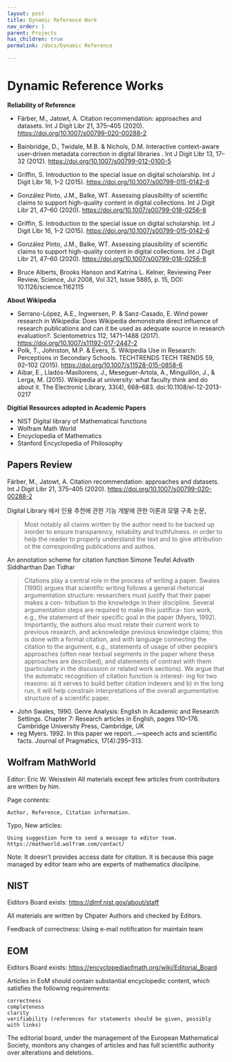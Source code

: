 ```yaml
---
layout: post
title: Dynamic Reference Work
nav_order: 1
parent: Projects
has_children: true
permalink: /docs/Dynamic Reference

---
```




# Dynamic Reference Works

**Reliability of Reference**

* Färber, M., Jatowt, A. Citation recommendation: approaches and datasets. Int J Digit Libr 21, 375–405 (2020). https://doi.org/10.1007/s00799-020-00288-2
* Bainbridge, D., Twidale, M.B. & Nichols, D.M. Interactive context-aware user-driven metadata correction in digital libraries . Int J Digit Libr 13, 17–32 (2012). https://doi.org/10.1007/s00799-012-0100-5
* Griffin, S. Introduction to the special issue on digital scholarship. Int J Digit Libr 16, 1–2 (2015). https://doi.org/10.1007/s00799-015-0142-6
* González Pinto, J.M., Balke, WT. Assessing plausibility of scientific claims to support high-quality content in digital collections. Int J Digit Libr 21, 47–60 (2020). https://doi.org/10.1007/s00799-018-0256-8
* Griffin, S. Introduction to the special issue on digital scholarship. Int J Digit Libr 16, 1–2 (2015). https://doi.org/10.1007/s00799-015-0142-6
* González Pinto, J.M., Balke, WT. Assessing plausibility of scientific claims to support high-quality content in digital collections. Int J Digit Libr 21, 47–60 (2020). https://doi.org/10.1007/s00799-018-0256-8

* Bruce Alberts, Brooks Hanson and Katrina L. Kelner, Reviewing Peer Review, Science, Jul 2008, Vol 321, Issue 5885, p. 15, DOI: 10.1126/science.1162115

**About Wikipedia**

* Serrano-López, A.E., Ingwersen, P. & Sanz-Casado, E. Wind power research in Wikipedia: Does Wikipedia demonstrate direct influence of research publications and can it be used as adequate source in research evaluation?. Scientometrics 112, 1471–1488 (2017). https://doi.org/10.1007/s11192-017-2447-2
* Polk, T., Johnston, M.P. & Evers, S. Wikipedia Use in Research: Perceptions in Secondary Schools. TECHTRENDS TECH TRENDS 59, 92–102 (2015). https://doi.org/10.1007/s11528-015-0858-6
* Aibar, E., Lladós-Masllorens, J., Meseguer-Artola, A., Minguillón, J., & Lerga, M. (2015). Wikipedia at university: what faculty think and do about it. The Electronic Library, 33(4), 668–683. doi:10.1108/el-12-2013-0217 

**Digitial Resources adopted in Academic Papers**

* NIST Digital library of Mathematical functions
* Wolfram Math World
* Encyclopedia of Mathematics
* Stanford Encyclopedia of Philosophy

## Papers Review

Färber, M., Jatowt, A. Citation recommendation: approaches and datasets. Int J Digit Libr 21, 375–405 (2020). https://doi.org/10.1007/s00799-020-00288-2

Digital Library 에서 인용 추천에 관한 기능 개발에 관한 이론과 모델 구축 논문, 

> Most notably all claims wirtten by the author need to be backed up inorder to ensure transparency, reliability and truthfulness.
> in order to help the reader to properly understand the text and to give attribution ot the corresponding publications and authos.

An annotation scheme for citation function
Simone Teufel Advaith Siddharthan Dan Tidhar

>Citations play a central role in the process of writing
>a paper. Swales (1990) argues that scientific writing
>follows a general rhetorical argumentation structure:
>researchers must justify that their paper makes a con-
>tribution to the knowledge in their discipline. Several
>argumentation steps are required to make this justifica-
>tion work, e.g., the statement of their specific goal in
>the paper (Myers, 1992). Importantly, the authors also
>must relate their current work to previous research, and
>acknowledge previous knowledge claims; this is done
>with a formal citation, and with language connecting
>the citation to the argument, e.g., statements of usage of
>other people’s approaches (often near textual segments
>in the paper where these approaches are described), and
>statements of contrast with them (particularly in the
>discussion or related work sections). We argue that the
>automatic recognition of citation function is interest-
>ing for two reasons: a) it serves to build better citation
>indexers and b) in the long run, it will help constrain
>interpretations of the overall argumentative structure of
>a scientific paper.


* John Swales, 1990. Genre Analysis: English in Academic and Research Settings. Chapter 7: Research articles in English, pages 110–176. Cambridge University Press, Cambridge, UK
* reg Myers. 1992. In this paper we report...—speech acts and scientific facts. Journal of Pragmatics, 17(4):295–313.




## Wolfram MathWorld

Editor: Eric W. Weisstein
    All materials except few articles from contributors are written by him.

Page contents:

    Author, Reference, Citation information.

Typo, New articles: 

    Using suggestion form to send a message to editor team.
    https://mathworld.wolfram.com/contact/

Note: It doesn't provides access date for citation. It is because this page managed by editor team who are experts of mathematics discilpine. 

## NIST

Eiditors Board exists: https://dlmf.nist.gov/about/staff

All materials are written by Chpater Authors and checked by
Editors. 

Feedback of correctness: Using e-mail notification for maintain team

## EOM

Eiditors Board exists: https://encyclopediaofmath.org/wiki/Editorial_Board

Articles in EoM should contain substantial encyclopedic content, which satisfies the following requirements:

    correctness
    completeness
    clarity
    verifiability (references for statements should be given, possibly with links)

The editorial board, under the management of the European Mathematical Society, monitors any changes of articles and has full scientific authority over alterations and deletions. 